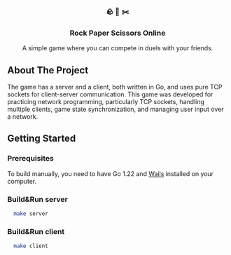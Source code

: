 <div align="center">
  <h3 align="center">🪨 📄 ✂️</h3>
  <h3 align="center">Rock Paper Scissors Online</h3>
  <p align="center">
    A simple game where you can compete in duels with your friends.
  </p>
</div>

## About The Project

The game has a server and a client, both written in Go, and uses pure TCP sockets for client-server communication. This game was developed for practicing network programming, particularly TCP sockets, handling multiple clients, game state synchronization, and managing user input over a network.

## Getting Started

### Prerequisites

To build manually, you need to have Go 1.22 and [Wails](https://github.com/wailsapp/wails) installed on your computer.

### Build&Run server

```sh
  make server
```

### Build&Run client

```sh
  make client
```

